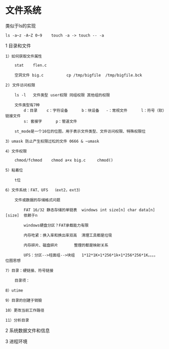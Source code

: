 # 文件系统

类似于ls的实现

    ls -a~z -A~Z 0~9    touch -a -> touch -- -a

1 目录和文件

    1）如何获取文件属性
        
        stat    flen.c  
        
        空洞文件 big.c          cp /tmp/bigfile  /tmp/bigfile.bck
    
    2) 文件访问权限
    
        ls -l   文件类型 user权限 同组权限 其他组的权限 
        
        文件类型有7种 
            d：目录    c：字符设备      b：块设备   -：常规文件      l：符号（软）链接文件
            s: 套接字      p：管道文件
            
        st_mode是一个16位的位图，用于表示文件类型、文件访问权限、特殊权限位
    
    3）umask 防止产生权限过松的文件 0666 & ~umask
        
    4）文件权限
    
        chmod/fchmod    chmod a+x big.c     chmod()
    
    5）粘着位
    
        t位
    
    6）文件系统：FAT、UFS  （ext2，ext3）
    
        文件或数据的存储格式问题
        
            FAT 16/32 静态存储的单链表  windows int size[n] char data[n][size]  依赖于n
            
            windows硬盘分区？FAT承载能力有限   
            
            内存吃紧：换入率和换出率双高  清理工具都是垃圾
            
            内存碎片、磁盘碎片       整理的都是映射关系
            
            UFS：分区-->柱面组-->块组   1*12*1K+1*256*1k+1*256*256*1K。。。。   位图思想
    
    7）目录：硬链接、符号链接
    
        目录项：
    
    8）utime
    
    9）目录的创建于销毁
    
    10）更改当前工作路径
    
    11）分析目录

2 系统数据文件和信息

3 进程环境
